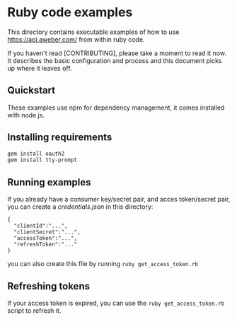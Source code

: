 
# Ruby code examples

This directory contains executable examples of how to use https://api.aweber.com/ from within ruby code.

If you haven't read [CONTRIBUTING], please take a moment to read it now.  It describes the basic configuration and process and this document picks up where it leaves off.

## Quickstart 

These examples use npm for dependency management, it comes installed with node.js.

## Installing requirements

```bash
gem install oauth2
gem install tty-prompt
```




## Running examples

If you already have a consumer key/secret pair, and acces token/secret pair, you can create a *credentials.json* in this directory:

```
{
  "clientId":"...",
  "clientSecret":"...",
  "accessToken":"...",
  "refreshToken":"..."
}
```

you can also create this file by running `ruby get_access_token.rb`


## Refreshing tokens
If your access token is expired, you can use the `ruby get_access_token.rb` script to refresh it.
